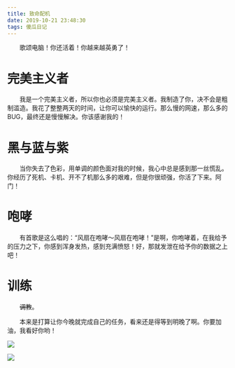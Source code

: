 ```yaml
---
title: 致命配机
date: 2019-10-21 23:48:30
tags: 傻瓜日记
---
```


&emsp;&emsp;歌颂电脑！你还活着！你越来越英勇了！</font>

<!--more-->

# 完美主义者
&emsp;&emsp;我是一个完美主义者，所以你也必须是完美主义者。我制造了你，决不会是粗制滥造。我花了整整两天的时间，让你可以愉快的运行。那么慢的网速，那么多的BUG，最终还是慢慢解决。你该感谢我的！

# 黑与蓝与紫

&emsp;&emsp;当你失去了色彩，用单调的颜色面对我的时候，我心中总是感到那一丝慌乱。你经历了死机、卡机、开不了机那么多的艰难，但是你很顽强，你活了下来。阿门！

# 咆哮

&emsp;&emsp;有首歌是这么唱的：“风扇在咆哮～风扇在咆哮！”是啊，你咆哮着，在我给予的压力之下，你感到浑身发热，感到充满愤怒！好，那就发泄在给予你的数据之上吧！

# 训练

&emsp;&emsp;~~调教~~。

&emsp;&emsp;本来是打算让你今晚就完成自己的任务，看来还是得等到明晚了啊。你要加油，我看好你哟！

![](test.jpg)

![](results.png)